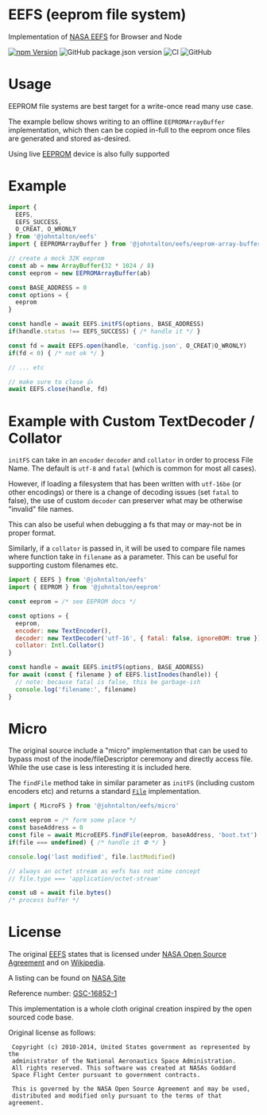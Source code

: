 # EEFS (eeprom file system)

Implementation of [NASA EEFS](https://github.com/nasa/eefs) for Browser and Node


[![npm Version](http://img.shields.io/npm/v/@johntalton/eefs.svg)](https://www.npmjs.com/package/@johntalton/eefs)
![GitHub package.json version](https://img.shields.io/github/package-json/v/johntalton/eefs)
![CI](https://github.com/johntalton/eefs/workflows/CI/badge.svg)
![GitHub](https://img.shields.io/github/license/johntalton/eefs)


# Usage

EEPROM file systems are best target for a write-once read many use case.

The example bellow shows writing to an offline `EEPROMArrayBuffer` implementation, which then can be copied in-full to the eeprom once files are generated and stored as-desired.

Using live [EEPROM](https://github.com/johntlaton/eeprom) device is also fully supported

# Example

```javascript
import {
  EEFS,
  EEFS_SUCCESS,
  O_CREAT, O_WRONLY
} from '@johntalton/eefs'
import { EEPROMArrayBuffer } from '@johntalton/eefs/eeprom-array-buffer'

// create a mock 32K eeprom
const ab = new ArrayBuffer(32 * 1024 / 8)
const eeprom = new EEPROMArrayBuffer(ab)

const BASE_ADDRESS = 0
const options = {
  eeprom
}

const handle = await EEFS.initFS(options, BASE_ADDRESS)
if(handle.status !== EEFS_SUCCESS) { /* handle it */ }

const fd = await EEFS.open(handle, 'config.json', O_CREAT|O_WRONLY)
if(fd < 0) { /* not ok */ }

// ... etc

// make sure to close 👍
await EEFS.close(handle, fd)


```

# Example with Custom TextDecoder / Collator

`initFS` can take in an `encoder` `decoder` and `collator` in order to process File Name.  The default is `utf-8` and `fatal` (which is common for most all cases).

However, if loading a filesystem that has been written with `utf-16be` (or other encodings) or there is a change of decoding issues (set `fatal` to false), the use of custom `decoder` can preserver what may be otherwise "invalid" file names.

This can also be useful when debugging a fs that may or may-not be in proper format.

Similarly, if a `collator` is passed in, it will be used to compare file names where function take in `filename` as a parameter.  This can be useful for supporting custom filenames etc.

```javascript
import { EEFS } from '@johntalton/eefs'
import { EEPROM } from '@johntalton/eeprom'

const eeprom = /* see EEPROM docs */

const options = {
  eeprom,
  encoder: new TextEncoder(),
  decoder: new TextDecoder('utf-16', { fatal: false, ignoreBOM: true })
  collator: Intl.Collator()
}

const handle = await EEFS.initFS(options, BASE_ADDRESS)
for await (const { filename } of EEFS.listInodes(handle)) {
  // note: because fatal is false, this be garbage-ish
  console.log('filename:', filename)
}

```

# Micro

The original source include a "micro" implementation that can be used to bypass most of the inode/fileDescriptor ceremony and directly access file.  While the use case is less interesting it is included here.

The `findFile` method take in similar parameter as `initFS` (including custom encoders etc) and returns a standard [`File`](https://developer.mozilla.org/en-US/docs/Web/API/File) implementation.

```javascript
import { MicroFS } from '@johntalton/eefs/micro'

const eeprom = /* form some place */
const baseAddress = 0
const file = await MicroEEFS.findFile(eeprom, baseAddress, 'boot.txt')
if(file === undefined) { /* handle it ⛔️ */ }

console.log('last modified', file.lastModified)

// always an octet stream as eefs has not mime concept
// file.type === 'application/octet-stream'

const u8 = await file.bytes()
/* process buffer */

```


# License

The original [EEFS](https://github.com/nasa/eefs) states that is licensed under [NASA Open Source Agreement](https://opensource.org/license/nasa1-3-php) and on [Wikipedia](https://en.wikipedia.org/wiki/NASA_Open_Source_Agreement).


A listing can be found on [NASA Site](https://code.nasa.gov/)

Reference number: [GSC-16852-1](https://software.nasa.gov/software/GSC-16852-1)

This implementation is a whole cloth original creation inspired by the open sourced code base.

Original license as follows:

```
 Copyright (c) 2010-2014, United States government as represented by the
 administrator of the National Aeronautics Space Administration.
 All rights reserved. This software was created at NASAs Goddard
 Space Flight Center pursuant to government contracts.

 This is governed by the NASA Open Source Agreement and may be used,
 distributed and modified only pursuant to the terms of that agreement.
```